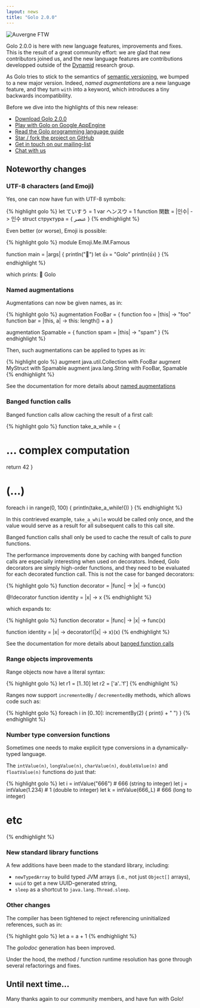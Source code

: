 ```yaml
---
layout: news
title: "Golo 2.0.0"
---
```


![Auvergne FTW](https://farm9.staticflickr.com/8627/16138075430_03a6458597_c.jpg)

Golo 2.0.0 is here with new language features, improvements and fixes. This is the result of a great
community effort: we are glad that new contributors joined us, and the new language features are
contributions developped outside of the [Dynamid](http://dynamid.citi-lab.fr/) research group.

As Golo tries to stick to the semantics of [semantic versioning](http://semver.org), we bumped to a
new major version. Indeed, *named augmentations* are a new language feature, and they turn `with`
into a keyword, which introduces a tiny backwards incompatibility.

Before we dive into the highlights of this new release:

* [Download Golo 2.0.0](/download/)
* [Play with Golo on Google AppEngine](http://golo-console.appspot.com/)
* [Read the Golo programming language guide](/documentation/2.0.0)
* [Star / fork the project on GitHub](https://github.com/golo-lang/golo-lang)
* [Get in touch on our mailing-list](http://groups.google.com/group/golo-lang)
* [Chat with us](https://gitter.im/golo-lang/golo-lang)

## Noteworthy changes

### UTF-8 characters (and Emoji)

Yes, one can now have fun with UTF-8 symbols:

{% highlight golo %}
let ていすう = 1
var ヘンスウ = 1
function 関数 = |인수| -> 인수
struct структура = { عنصر }
{% endhighlight %}

Even better (or worse), Emoji is possible:

{% highlight golo %}
module Emoji.Me.IM.Famous

function main = |args| {
  println("🍻")
  let 👍 = "Golo"
  println(👍)
}
{% endhighlight %}

which prints:
    🍻
    Golo

### Named augmentations

Augmentations can now be given names, as in:

{% highlight golo %}
augmentation FooBar = {
  function foo = |this| -> "foo"
  function bar = |this, a| -> this: length() + a
}

augmentation Spamable = {
  function spam = |this| -> "spam"
}
{% endhighlight %}

Then, such augmentations can be applied to types as in:

{% highlight golo %}
augment java.util.Collection with FooBar
augment MyStruct with Spamable
augment java.lang.String with FooBar, Spamable
{% endhighlight %}

See the documentation for more details about
[named augmentations](/documentation/2.0.0/index.html#_named_augmentations)

### Banged function calls

Banged function calls allow caching the result of a first call:

{% highlight golo %}
function take_a_while  = {
  # ... complex computation
  return 42
}

# (...)
foreach i in range(0, 100) {
  println(take_a_while!())
}
{% endhighlight %}

In this contrieved example, `take_a_while` would be called only once, and the value
would serve as a result for all subsequent calls to this call site.

Banged function calls shall only be used to cache the result of calls to *pure* functions.

The performance improvements done by caching with banged function calls are especially interesting
when used on decorators. Indeed, Golo decorators are simply high-order functions, and they need to
be evaluated for each decorated function call. This is not the case for banged decorators:

{% highlight golo %}
function decorator =  |func| -> |x| -> func(x)

@!decorator
function identity = |x| -> x
{% endhighlight %}

which expands to:

{% highlight golo %}
function decorator =  |func| -> |x| -> func(x)

function identity = |x| -> decorator!(|x| -> x)(x)
{% endhighlight %}

See the documentation for more details about
[banged function calls](/documentation/2.0.0/index.html#_banged_function_call)

### Range objects improvements

Range objects now have a literal syntax:

{% highlight golo %}
let r1 = [1..10]
let r2 = ['a'..'f']
{% endhighlight %}

Ranges now support `incrementedBy` / `decrementedBy` methods, which allows code such as:

{% highlight golo %}
foreach i in [0..10]: incrementBy(2) {
  print(i + " ")
}
{% endhighlight %}

### Number type conversion functions

Sometimes one needs to make explicit type conversions in a dynamically-typed language.

The `intValue(n)`, `longValue(n)`, `charValue(n)`, `doubleValue(n)` and `floatValue(n)` functions
do just that:

{% highlight golo %}
let i = intValue("666")   # 666 (string to integer)
let j = intValue(1.234)   # 1 (double to integer)
let k = intValue(666_L)   # 666 (long to integer)
# etc
{% endhighlight %}


### New standard library functions

A few additions have been made to the standard library, including:

* `newTypedArray` to build typed JVM arrays (i.e., not just `Object[]` arrays),
* `uuid` to get a new UUID-generated string,
* `sleep` as a shortcut to `java.lang.Thread.sleep`.

### Other changes

The compiler has been tightened to reject referencing uninitialized references, such as in:

{% highlight golo %}
let a = a + 1
{% endhighlight %}

The *golodoc* generation has been improved.

Under the hood, the method / function runtime resolution has gone through several refactorings and
fixes.

## Until next time...

Many thanks again to our community members, and have fun with Golo!
